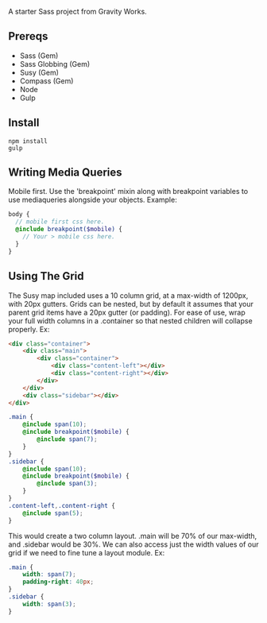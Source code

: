 A starter Sass project from Gravity Works.

## Prereqs
* Sass (Gem)
* Sass Globbing (Gem)
* Susy (Gem)
* Compass (Gem)
* Node
* Gulp

## Install

```
npm install
gulp
```

## Writing Media Queries
Mobile first. Use the 'breakpoint' mixin along with breakpoint variables to use mediaqueries alongside your objects. Example:
```scss
body {
  // mobile first css here.
  @include breakpoint($mobile) {
    // Your > mobile css here.
  }
}
```

## Using The Grid
The Susy map included uses a 10 column grid, at a max-width of 1200px, with 20px gutters. Grids can be nested, but by default it assumes that your parent grid items have a 20px gutter (or padding). For ease of use, wrap your full width columns in a .container so that nested children will collapse properly.
Ex:
```html
<div class="container">
	<div class="main">
		<div class="container">
			<div class="content-left"></div>
			<div class="content-right"></div>
		</div>
	</div>
	<div class="sidebar"></div>
</div>
```
```scss
.main {
	@include span(10);
	@include breakpoint($mobile) {
		@include span(7);
	}
}
.sidebar {
	@include span(10);
	@include breakpoint($mobile) {
		@include span(3);
	}
}
.content-left,.content-right {
	@include span(5);
}
```
This would create a two column layout. .main will be 70% of our max-width, and .sidebar would be 30%.
We can also access just the width values of our grid if we need to fine tune a layout module. Ex:
```scss
.main {
	width: span(7);
	padding-right: 40px;
}
.sidebar {
	width: span(3);
}

